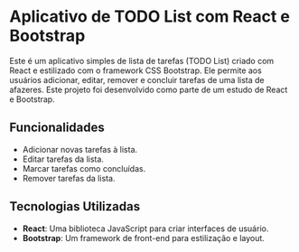 # Aplicativo de TODO List com React e Bootstrap

Este é um aplicativo simples de lista de tarefas (TODO List) criado com React e estilizado com o framework CSS Bootstrap. Ele permite aos usuários adicionar, editar, remover e concluir tarefas de uma lista de afazeres. Este projeto foi desenvolvido como parte de um estudo de React e Bootstrap.

## Funcionalidades

- Adicionar novas tarefas à lista.
- Editar tarefas da lista.
- Marcar tarefas como concluídas.
- Remover tarefas da lista.

## Tecnologias Utilizadas

- **React**: Uma biblioteca JavaScript para criar interfaces de usuário.
- **Bootstrap**: Um framework de front-end para estilização e layout.
